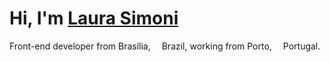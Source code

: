 # Hi, I'm [Laura Simoni](https://www.linkedin.com/in/lsimoni/)
Front-end developer from Brasília, <img src="https://hatscripts.github.io/circle-flags/flags/br.svg" width="14">Brazil, working from Porto, <img src="https://hatscripts.github.io/circle-flags/flags/pt.svg" width="14">Portugal.
